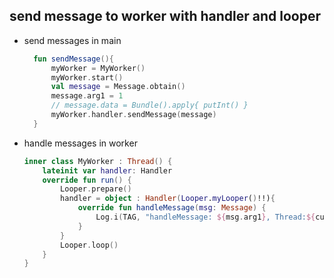 ## send message to worker with handler and looper

- send messages in main
  ````kotlin
    fun sendMessage(){
        myWorker = MyWorker()
        myWorker.start()
        val message = Message.obtain()
        message.arg1 = 1
        // message.data = Bundle().apply{ putInt() }
        myWorker.handler.sendMessage(message)
    }
  ````

- handle messages in worker
    ````kotlin
    inner class MyWorker : Thread() {
        lateinit var handler: Handler
        override fun run() {
            Looper.prepare()
            handler = object : Handler(Looper.myLooper()!!){
                override fun handleMessage(msg: Message) {
                    Log.i(TAG, "handleMessage: ${msg.arg1}, Thread:${currentThread().name}")
                }
            }
            Looper.loop()
        }
    }
    ````